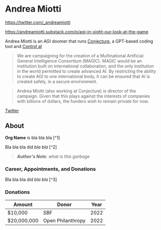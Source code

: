 # Andrea Miotti

https://twitter.com/_andreamiotti



https://andreamiotti.substack.com/p/agi-in-sight-our-look-at-the-game

Andrea Miotti is an AGI doomer that runs [Conjecture](https://ccc.inc/), a GPT-based coding tool and [Control aI](https://controlai.com/about-us)


>We are campaigning for the creation of a Multinational Artificial General Intelligence Consortium (MAGIC). MAGIC would be an institution built on international collaboration, and the only institution in the world permitted to create advanced AI. By restricting the ability to create AGI to one international body, it can be ensured that AI is created safely, in a secure environment.


> Andrea Miotti (also working at Conjecture) is director of the campaign. Given that this plays against the interests of companies with billions of dollars, the funders wish to remain private for now.

[Twitter]()

## About

**Org Name** is bla bla bla [^1]

Bla bla bla did _bla bla_ [^2]

> ***Author's Note**: what is this garbage*


### Career, Appointments, and Donations

Bla bla bla did _bla bla_ [^3]


### Donations

| Amount        | Donor               | Year |
| ------------- | ------------------- | ---- |
| $10,000       | SBF                 | 2022 |
| $20,000,000   | Open Philanthropy   | 2022 |


